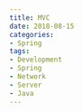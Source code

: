 ```yaml
---
title: MVC
date: 2018-08-15
categories:
- Spring
tags:
- Development
- Spring
- Network
- Server
- Java
---
```


